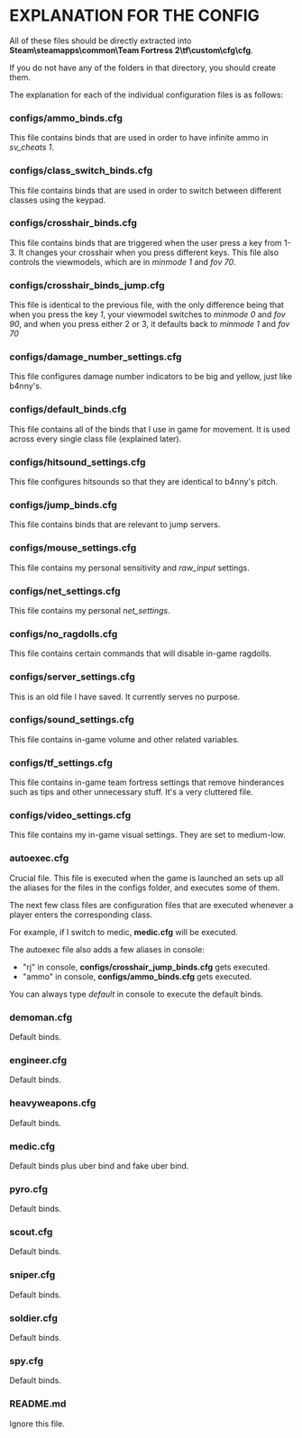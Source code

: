 # EXPLANATION FOR THE CONFIG
All of these files should be directly extracted into **Steam\steamapps\common\Team Fortress 2\tf\custom\cfg\cfg**.

If you do not have any of the folders in that directory, you should create them.

The explanation for each of the individual configuration files is as follows:

### configs/ammo_binds.cfg
This file contains binds that are used in order to have infinite ammo in *sv_cheats 1*.

### configs/class_switch_binds.cfg
This file contains binds that are used in order to switch between different classes using the keypad.

### configs/crosshair_binds.cfg
This file contains binds that are triggered when the user press a key from 1-3. It changes your crosshair when you press different keys.
This file also controls the viewmodels, which are in *minmode 1* and *fov 70*.

### configs/crosshair_binds_jump.cfg
This file is identical to the previous file, with the only difference being that when you press the key *1*, your viewmodel switches to *minmode 0* and *fov 90*, and when you press either 2 or 3, it defaults back to *minmode 1* and *fov 70*

### configs/damage_number_settings.cfg
This file configures damage number indicators to be big and yellow, just like b4nny's.

### configs/default_binds.cfg
This file contains all of the binds that I use in game for movement. It is used across every single class file (explained later).

### configs/hitsound_settings.cfg
This file configures hitsounds so that they are identical to b4nny's pitch.

### configs/jump_binds.cfg
This file contains binds that are relevant to jump servers.

### configs/mouse_settings.cfg
This file contains my personal sensitivity and *raw_input* settings.

### configs/net_settings.cfg
This file contains my personal *net_settings*.

### configs/no_ragdolls.cfg
This file contains certain commands that will disable in-game ragdolls.

### configs/server_settings.cfg
This is an old file I have saved. It currently serves no purpose.

### configs/sound_settings.cfg
This file contains in-game volume and other related variables.

### configs/tf_settings.cfg
This file contains in-game team fortress settings that remove hinderances such as tips and other unnecessary stuff. It's a very cluttered file.

### configs/video_settings.cfg
This file contains my in-game visual settings. They are set to medium-low.

### autoexec.cfg
Crucial file. This file is executed when the game is launched an sets up all the aliases for the files in the configs folder, and executes some of them.

The next few class files are configuration files that are executed whenever a player enters the corresponding class.

For example, if I switch to medic, **medic.cfg** will be executed.

The autoexec file also adds a few aliases in console:
- "rj" in console, **configs/crosshair_jump_binds.cfg** gets executed.
- "ammo" in console, **configs/ammo_binds.cfg** gets executed.

You can always type *default* in console to execute the default binds.

### demoman.cfg
Default binds.

### engineer.cfg
Default binds.

### heavyweapons.cfg
Default binds.

### medic.cfg
Default binds plus uber bind and fake uber bind.

### pyro.cfg
Default binds.

### scout.cfg
Default binds.

### sniper.cfg
Default binds.

### soldier.cfg
Default binds.

### spy.cfg
Default binds.

### README.md
Ignore this file.
